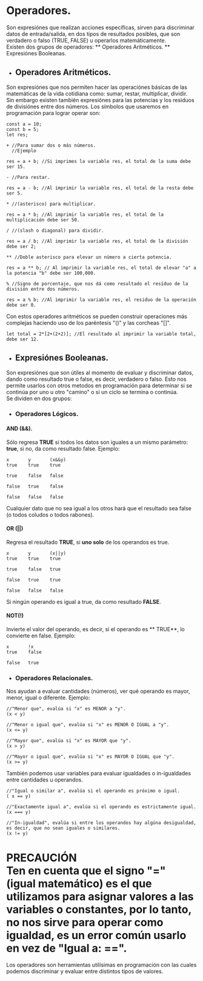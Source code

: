 # Operadores.
Son expresiónes que realizan acciones específicas, sirven para discriminar datos de entrada/salida, en dos tipos de resultados posibles, que son verdadero o falso (TRUE, FALSE) u operarlos matemáticamente.
<br/>
Existen dos grupos de operadores:
** Operadores Aritméticos.
** Expresiónes Booleanas.

* ## Operadores Aritméticos.
Son expresiónes que nos permiten hacer las operaciónes básicas de las matemáticas de la vida cotidiana como: sumar, restar, multiplicar, dividir.
<br/>
Sin embargo existen también expresiónes para las potencias y los residuos de divisiónes entre dos números. Los símbolos que usaremos en programación para lograr operar son:

```
const a = 10;
const b = 5;
let res;

+ //Para sumar dos o más números.
  //Ejemplo

res = a + b; //Si imprimes la variable res, el total de la suma debe ser 15.

- //Para restar.

res = a - b; //Al imprimir la variable res, el total de la resta debe ser 5.

* //(asterisco) para multiplicar.

res = a * b; //Al imprimir la variable res, el total de la multiplicación debe ser 50.

/ //(slash o diagonal) para dividir.

res = a / b; //Al imprimir la variable res, el total de la división debe ser 2;

** //Doble asterisco para elevar un número a cierta potencia.

res = a ** b; // Al imprimir la variable res, el total de elevar "a" a la potencia "b" debe ser 100,000.

% //Signo de porcentaje, que nos dá como resultado el resíduo de la división entre dos números.

res = a % b; //Al imprimir la variable res, el residuo de la operación debe ser 0.
```
Con estos operadores aritméticos se pueden construir operaciones más complejas haciendo uso de los paréntesis "()" y las corcheas "[]".
```
let total = 2*[2+(2+2)]; //El resultado al imprimir la variable total, debe ser 12.

```

* ## Expresiónes Booleanas.
Son expresiónes que son útiles al momento de evaluar y discriminar datos, dando como resultado true o false, es decir, verdadero o falso. Esto nos permite usarlos con otros metodos en programación para determinar si se continúa por uno u otro "camino" o si un ciclo se termina o continúa.
<br/>
Se dividen en dos grupos:
<br/>
* ### Operadores Lógicos.
#### AND (&&).
Sólo regresa **TRUE** si todos los datos son iguales a un mismo parámetro: **true**, si no, da como resultado false. Ejemplo:
```
x       y       (x&&y)
true    true    true

true    false   false

false   true    false

false   false   false
```
Cualquier dato que no sea igual a los otros hará que el resultado sea false (o todos coludos o todos rabones).

#### OR (||)
Regresa el resultado **TRUE**, si **uno solo** de los operandos es true.

```
x       y       (x||y)
true    true    true

true    false   true

false   true    true

false   false   false
```
Si ningún operando es igual a true, da como resultado **FALSE**.

#### NOT(!)
Invierte el valor del operando, es decir, si el operando es ** TRUE**, lo convierte en false. Ejemplo:
```
x       !x
true    false

false   true
```

* ### Operadores Relacionales.
Nos ayudan a evaluar cantidades (números), ver qué operando es mayor, menor, igual o diferente. Ejemplo:

```
//"Menor que", evalúa si "x" es MENOR a "y".
(x < y)

//"Menor o igual que", evalúa si "x" es MENOR O IGUAL a "y".
(x <= y)

//"Mayor que", evalúa si "x" es MAYOR que "y".
(x > y)

//"Mayor o igual que", evalúa si "x" es MAYOR O IGUAL que "y".
(x >= y)
```
También podemos usar variables para evaluar igualdades o in-igualdades entre cantidades u operandos.

```
//"Igual o similar a", evalúa si el operando es próximo o igual.
( x == y)

//"Exactamente igual a", evalúa si el operando es estrictamente igual.
(x === y)

//"In-igualdad", evalúa si entre los operandos hay algúna desigualdad, es decir, que no sean iguales o similares.
(x != y)
```
**PRECAUCIÓN**
<br/>
Ten en cuenta que el signo "=" (igual matemático) es el que utilizamos para asignar valores a las variables o constantes, por lo tanto, no nos sirve para operar como igualdad, es un error común usarlo en vez de "Igual a: ==".
=======

Los operadores son herramientas utilísimas en programación con las cuales podemos discriminar y evaluar entre distintos tipos de valores.